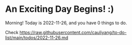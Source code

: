 # An Exciting Day Begins! :)

Morning! Today is 2022-11-26, and you have 0 things to do.

Check https://raw.githubusercontent.com/cauliyang/to-do-list/main/todos/2022-11-26.md